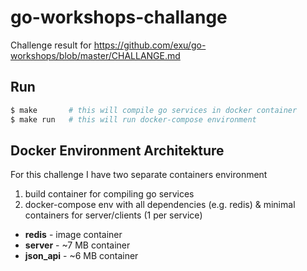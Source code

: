 # go-workshops-challange
Challenge result for https://github.com/exu/go-workshops/blob/master/CHALLANGE.md

## Run
```bash
$ make       # this will compile go services in docker container
$ make run   # this will run docker-compose environment 
```


## Docker Environment Architekture

For this challenge I have two separate containers environment

1. build container for compiling go services
2. docker-compose env with all dependencies (e.g. redis) & minimal containers for server/clients (1 per service)
 * **redis** - image container
 * **server** - ~7 MB container
 * **json_api** - ~6 MB container
